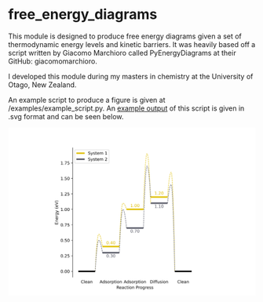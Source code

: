 # free_energy_diagrams

This module is designed to produce free energy diagrams given a set of thermodynamic energy levels and kinetic barriers. It was heavily based off a script written by Giacomo Marchioro called PyEnergyDiagrams at their GitHub: giacomomarchioro.

I developed this module during my masters in chemistry at the University of Otago, New Zealand. 

An example script to produce a figure is given at /examples/example_script.py. An [example output](https://github.com/Ciaran-Ward/free_energy_diagrams/edit/main/examples/fed_example.svg) of this script is given in .svg format and can be seen below. 

![Image](/examples/fed_example.svg)

